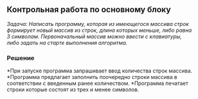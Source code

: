 ## **Контрольная работа по основному блоку**

*Задача: Написать программу, которая из имеющегося массива строк формирует новый массив из строк, длина которых меньше, либо равна 3 символам. Первоначальный массив можно ввести с клавиатуры, либо задать на старте выполнения алгоритма.*

### **Решение**
*При запуске программа запрашивает ввод количества строк массива.  
*Программа предлагает заполнить поочередно строки массива в соответствии с введенным ранее количеством. 
*Программа печатает строки которые состоят из трех и менее символов. 
